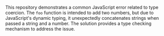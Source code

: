 This repository demonstrates a common JavaScript error related to type coercion.  The `foo` function is intended to add two numbers, but due to JavaScript's dynamic typing, it unexpectedly concatenates strings when passed a string and a number. The solution provides a type checking mechanism to address the issue.